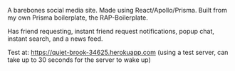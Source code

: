 A barebones social media site. Made using React/Apollo/Prisma. Built from my own Prisma boilerplate, the RAP-Boilerplate.

Has friend requesting, instant friend request notifications, popup chat, instant search, and a news feed.

Test at: https://quiet-brook-34625.herokuapp.com (using a test server, can take up to 30 seconds for the server to wake up)
